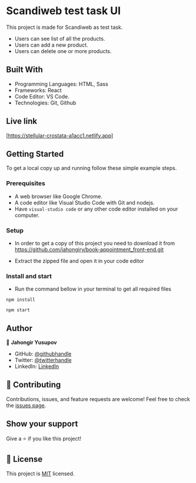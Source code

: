# Scandiweb test task UI

This project is made for Scandiweb as test task.

- Users can see list of all the products.
- Users can add a new product.
- Users can delete one or more products.

## Built With

- Programming Languages: HTML, Sass
- Frameworks: React
- Code Editor: VS Code.
- Technologies: Git, Github

## Live link

[https://stellular-crostata-a1acc1.netlify.app]

## Getting Started

To get a local copy up and running follow these simple example steps.

### Prerequisites

- A web browser like Google Chrome.
- A code editor like Visual Studio Code with Git and nodejs.
- Have `visual-studio code` or any other code editor installed on your computer.

### Setup

- In order to get a copy of this project you need to download it from https://github.com/jahongiry/book-appointment_front-end.git

- Extract the zipped file and open it in your code editor

### Install and start

- Run the command bellow in your terminal to get all required files

```
npm install
```

```
npm start
```

## Author

👤 **Jahongir Yusupov**

- GitHub: [@githubhandle](https://github.com/jahongiry)
- Twitter: [@twitterhandle](https://twitter.com/jahongir13)
- LinkedIn: [LinkedIn](https://www.linkedin.com/in/jahngir-yusupov/)

## 🤝 Contributing

Contributions, issues, and feature requests are welcome!
Feel free to check the [issues page](../../issues/).

## Show your support

Give a ⭐️ if you like this project!

## 📝 License

This project is [MIT](https://github.com/jahongiry/book-appointment_front-end/blob/Dev/LICENCE) licensed.
